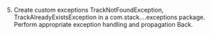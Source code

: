 5. Create custom exceptions TrackNotFoundException, TrackAlreadyExistsException in a
com.stack....exceptions package. Perform appropriate exception handling and propagation
Back.